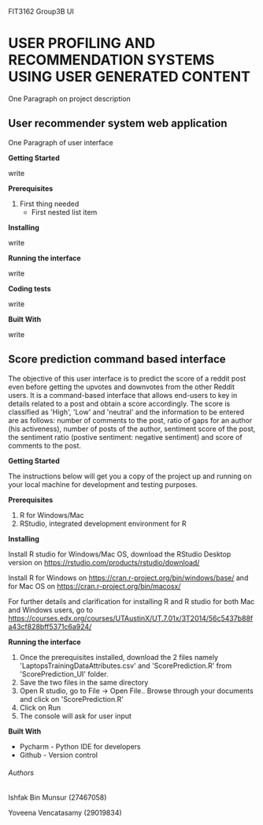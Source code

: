 FIT3162 Group3B UI
# USER PROFILING AND RECOMMENDATION SYSTEMS USING USER GENERATED CONTENT
One Paragraph on project description

## User recommender system web application
One Paragraph of user interface

**Getting Started**

write

**Prerequisites**
1. First thing needed 
   - First nested list item
   
**Installing**

write

**Running the interface**

write

**Coding tests**

write

**Built With**

write

## Score prediction command based interface
The objective of this user interface is to predict the score of a reddit post even before getting the upvotes and downvotes from the other Reddit users. It is a command-based interface that allows end-users to key in details related to a post and obtain a score accordingly. The score is classified as 'High', 'Low' and 'neutral' and the information to be entered are as follows: number of comments to the post, ratio of gaps for an author (his activeness), number of posts of the author, sentiment score of the post, the sentiment ratio (postive sentiment: negative sentiment) and score of comments to the post. 

**Getting Started**

The instructions below will get you a copy of the project up and running on your local machine for development and testing purposes.

**Prerequisites**

1. R for Windows/Mac
2. RStudio, integrated development environment for R

**Installing**

Install R studio for Windows/Mac OS, download the RStudio Desktop version on https://rstudio.com/products/rstudio/download/

Install R for Windows on https://cran.r-project.org/bin/windows/base/ and for Mac OS on https://cran.r-project.org/bin/macosx/

For further details and clarification for installing R and R studio for both Mac and Windows users, go to https://courses.edx.org/courses/UTAustinX/UT.7.01x/3T2014/56c5437b88fa43cf828bff5371c6a924/

**Running the interface**

1. Once the prerequisites installed, download the 2 files namely 'LaptopsTrainingDataAttributes.csv' and 'ScorePrediction.R' from 'ScorePrediction_UI' folder. 
2. Save the two files in the same directory
3. Open R studio, go to File ->  Open File.. Browse through your documents and click on 'ScorePrediction.R'
4. Click on Run
5. The console will ask for user input 

**Built With**

- Pycharm - Python IDE for developers
- Github - Version control



###### Authors
Ishfak Bin Munsur (27467058)

Yoveena Vencatasamy (29019834)
